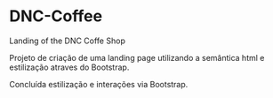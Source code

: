 # DNC-Coffee

Landing of the DNC Coffe Shop

Projeto de criação de uma landing page utilizando a semântica html e estilização atraves do Bootstrap.

Concluída estilização e interações via Bootstrap.
